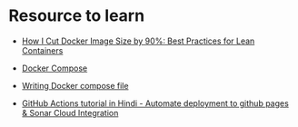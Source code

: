 # Resource to learn

- [How I Cut Docker Image Size by 90%: Best Practices for Lean Containers](https://medium.com/@ksaquib/how-i-cut-docker-image-size-by-90-best-practices-for-lean-containers-1f705cead02b)

- [Docker Compose](https://www.geeksforgeeks.org/devops/docker-compose/)

- [Writing Docker compose file](https://raw.githubusercontent.com/compose-spec/compose-spec/master/schema/compose-spec.json)
- [GitHub Actions tutorial in Hindi - Automate deployment to github pages & Sonar Cloud Integration](https://www.youtube.com/watch?v=ookIfjc8dW0&t=21s)
